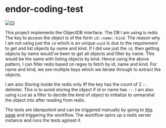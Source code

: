 # endor-coding-test

[![CI](https://github.com/niks3089/endor-coding-test/actions/workflows/master.yml/badge.svg)](https://github.com/niks3089/endor-coding-test/actions/workflows/master.yml)

This project implements the ObjectDB interface. The DB I am using is redis. The key to access the object is of the form `id::name::kind`.
The reason why I am not using just the `id` which is an unique `uuid` is due to the requirement to get and list objects by name and kind. If I did use just the `id`, then getting objects by name would've been to get all objects and filter by name. This would be the same with listing objects by kind. Hence using the above pattern, I can filter redis based on regex to fetch by id, name and kind. For name and kind, we see multiple keys which we iterate through to extract the objects.

I am also Storing inside the redis only iff the key has the count of 2 `::` delimter. This is to avoid storing the object if id or name has `::`. I am also using `kind` as a filter to decide the kind of object to initialize to unmarshal the object into after reading from redis.

The tests are idempotent and can be triggered manually by going to [this page](https://github.com/niks3089/endor-coding-test/actions/workflows/master.yml) and triggering the workflow. The workflow spins up a redis server instance and runs the tests aginast it.
